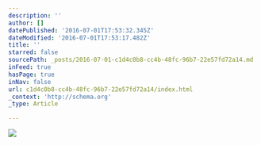 ```yaml
---
description: ''
author: []
datePublished: '2016-07-01T17:53:32.345Z'
dateModified: '2016-07-01T17:53:17.482Z'
title: ''
starred: false
sourcePath: _posts/2016-07-01-c1d4c0b8-cc4b-48fc-96b7-22e57fd72a14.md
inFeed: true
hasPage: true
inNav: false
url: c1d4c0b8-cc4b-48fc-96b7-22e57fd72a14/index.html
_context: 'http://schema.org'
_type: Article

---
```

![](https://the-grid-user-content.s3-us-west-2.amazonaws.com/a64cfd2f-cfc9-412a-bcbf-e4887ce97e60.jpg)